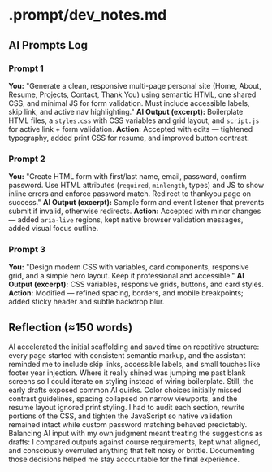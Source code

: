 # .prompt/dev_notes.md

## AI Prompts Log

### Prompt 1
**You:** "Generate a clean, responsive multi-page personal site (Home, About, Resume, Projects, Contact, Thank You) using semantic HTML, one shared CSS, and minimal JS for form validation. Must include accessible labels, skip link, and active nav highlighting."
**AI Output (excerpt):** Boilerplate HTML files, a `styles.css` with CSS variables and grid layout, and `script.js` for active link + form validation.
**Action:** Accepted with edits — tightened typography, added print CSS for resume, and improved button contrast.

### Prompt 2
**You:** "Create HTML form with first/last name, email, password, confirm password. Use HTML attributes (`required`, `minlength`, types) and JS to show inline errors and enforce password match. Redirect to thankyou page on success."
**AI Output (excerpt):** Sample form and event listener that prevents submit if invalid, otherwise redirects.
**Action:** Accepted with minor changes — added `aria-live` regions, kept native browser validation messages, added visual focus outline.

### Prompt 3
**You:** "Design modern CSS with variables, card components, responsive grid, and a simple hero layout. Keep it professional and accessible."
**AI Output (excerpt):** CSS variables, responsive grids, buttons, and card styles.
**Action:** Modified — refined spacing, borders, and mobile breakpoints; added sticky header and subtle backdrop blur.

## Reflection (≈150 words)
AI accelerated the initial scaffolding and saved time on repetitive structure: every page started with consistent semantic markup, and the assistant reminded me to include skip links, accessible labels, and small touches like footer year injection. Where it really shined was jumping me past blank screens so I could iterate on styling instead of wiring boilerplate. Still, the early drafts exposed common AI quirks. Color choices initially missed contrast guidelines, spacing collapsed on narrow viewports, and the resume layout ignored print styling. I had to audit each section, rewrite portions of the CSS, and tighten the JavaScript so native validation remained intact while custom password matching behaved predictably. Balancing AI input with my own judgment meant treating the suggestions as drafts: I compared outputs against course requirements, kept what aligned, and consciously overruled anything that felt noisy or brittle. Documenting those decisions helped me stay accountable for the final experience.
